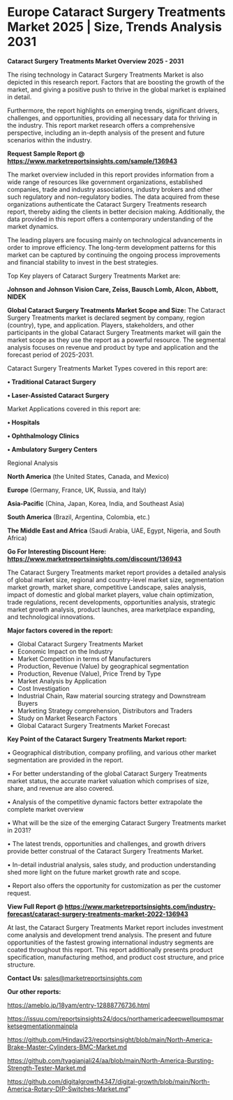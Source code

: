  # Europe Cataract Surgery Treatments Market 2025 | Size, Trends Analysis 2031

<Strong> Cataract Surgery Treatments Market Overview 2025 - 2031</strong>

The rising technology in Cataract Surgery Treatments Market is also depicted in this research report. Factors that are boosting the growth of the market, and giving a positive push to thrive in the global market is explained in detail.

Furthermore, the report highlights on emerging trends, significant drivers, challenges, and opportunities, providing all necessary data for thriving in the industry. This report market research offers a comprehensive perspective, including an in-depth analysis of the present and future scenarios within the industry.

<strong>Request Sample Report @ <a href=https://www.marketreportsinsights.com/sample/136943>https://www.marketreportsinsights.com/sample/136943</a></strong>

The market overview included in this report provides information from a wide range of resources like government organizations, established companies, trade and industry associations, industry brokers and other such regulatory and non-regulatory bodies. The data acquired from these organizations authenticate the Cataract Surgery Treatments research report, thereby aiding the clients in better decision making. Additionally, the data provided in this report offers a contemporary understanding of the market dynamics.

The leading players are focusing mainly on technological advancements in order to improve efficiency. The long-term development patterns for this market can be captured by continuing the ongoing process improvements and financial stability to invest in the best strategies.

Top Key players of Cataract Surgery Treatments Market are:

<strong>Johnson and Johnson Vision Care, Zeiss, Bausch  Lomb, Alcon, Abbott, NIDEK</strong>

<strong><b>Global Cataract Surgery Treatments Market Scope and Size:</b></strong>
The Cataract Surgery Treatments market is declared segment by company, region (country), type, and application. Players, stakeholders, and other participants in the global Cataract Surgery Treatments market will gain the market scope as they use the report as a powerful resource. The segmental analysis focuses on revenue and product by type and application and the forecast period of 2025-2031.

Cataract Surgery Treatments Market Types covered in this report are:

<strong>• Traditional Cataract Surgery

• Laser-Assisted Cataract Surgery</strong>

Market Applications covered in this report are:

<strong>• Hospitals

• Ophthalmology Clinics

• Ambulatory Surgery Centers</strong> 

Regional Analysis

<strong>North America</strong> (the United States, Canada, and Mexico)

<strong>Europe</strong> (Germany, France, UK, Russia, and Italy)

<strong>Asia-Pacific</strong> (China, Japan, Korea, India, and Southeast Asia)

<strong>South America</strong> (Brazil, Argentina, Colombia, etc.)

<strong>The Middle East and Africa</strong> (Saudi Arabia, UAE, Egypt, Nigeria, and South Africa)

<strong>Go For Interesting Discount Here: <a href=https://www.marketreportsinsights.com/discount/136943>https://www.marketreportsinsights.com/discount/136943</a></strong>

The Cataract Surgery Treatments market report provides a detailed analysis of global market size, regional and country-level market size, segmentation market growth, market share, competitive Landscape, sales analysis, impact of domestic and global market players, value chain optimization, trade regulations, recent developments, opportunities analysis, strategic market growth analysis, product launches, area marketplace expanding, and technological innovations.

<strong><b>Major factors covered in the report:</b></strong>
<ul>
  <li>Global Cataract Surgery Treatments Market </li>
  <li>Economic Impact on the Industry</li>
  <li>Market Competition in terms of Manufacturers</li>
  <li>Production, Revenue (Value) by geographical segmentation</li>
  <li>Production, Revenue (Value), Price Trend by Type</li>
  <li>Market Analysis by Application</li>
  <li>Cost Investigation</li>
  <li>Industrial Chain, Raw material sourcing strategy and Downstream Buyers</li>
  <li>Marketing Strategy comprehension, Distributors and Traders</li>
  <li>Study on Market Research Factors</li>
  <li>Global Cataract Surgery Treatments Market Forecast</li>
</ul>

<strong><b>Key Point of the Cataract Surgery Treatments Market report:</b></strong>

• Geographical distribution, company profiling, and various other market segmentation are provided in the report.

• For better understanding of the global Cataract Surgery Treatments market status, the accurate market valuation which comprises of size, share, and revenue are also covered.

• Analysis of the competitive dynamic factors better extrapolate the complete market overview

• What will be the size of the emerging Cataract Surgery Treatments market in 2031?

• The latest trends, opportunities and challenges, and growth drivers provide better construal of the Cataract Surgery Treatments Market.

• In-detail industrial analysis, sales study, and production understanding shed more light on the future market growth rate and scope.

• Report also offers the opportunity for customization as per the customer request.

<strong><b>View Full Report @ <a href=https://www.marketreportsinsights.com/industry-forecast/cataract-surgery-treatments-market-2022-136943>https://www.marketreportsinsights.com/industry-forecast/cataract-surgery-treatments-market-2022-136943</a></b></strong>


At last, the Cataract Surgery Treatments Market report includes investment come analysis and development trend analysis. The present and future opportunities of the fastest growing international industry segments are coated throughout this report. This report additionally presents product specification, manufacturing method, and product cost structure, and price structure.

<strong>Contact Us:</strong>
sales@marketreportsinsights.com

<strong>Our other reports:</strong>

<a href=https://ameblo.jp/18yam/entry-12888776736.html>https://ameblo.jp/18yam/entry-12888776736.html</a>

<a href=https://issuu.com/reportsinsights24/docs/northamericadeepwellpumpsmarketsegmentationmainpla>https://issuu.com/reportsinsights24/docs/northamericadeepwellpumpsmarketsegmentationmainpla</a>

<a href=https://github.com/Hindavi23/reportsinsight/blob/main/North-America-Brake-Master-Cylinders-BMC-Market.md>https://github.com/Hindavi23/reportsinsight/blob/main/North-America-Brake-Master-Cylinders-BMC-Market.md</a>

<a href=https://github.com/tyagianjali24/aa/blob/main/North-America-Bursting-Strength-Tester-Market.md>https://github.com/tyagianjali24/aa/blob/main/North-America-Bursting-Strength-Tester-Market.md</a>

<a href=https://github.com/digitalgrowth4347/digital-growth/blob/main/North-America-Rotary-DIP-Switches-Market.md>https://github.com/digitalgrowth4347/digital-growth/blob/main/North-America-Rotary-DIP-Switches-Market.md</a>"
